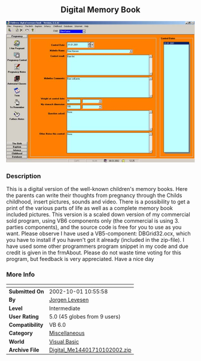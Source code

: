 ﻿<div align="center">

## Digital Memory Book

<img src="PIC20021010141126131.jpg">
</div>

### Description

This is a digital version of the well-known children's memory books. Here the parents can write their thoughts from pregnancy through the Childs childhood, insert pictures, sounds and video. There is a possibility to get a print of the various parts of life as well as a complete memory book included pictures. This version is a scaled down version of my commercial sold program, using VB6 components only (the commercial is using 3. parties components), and the source code is free for you to use as you want. Please observe I have used a VB5-component: DBGrid32.ocx, which you have to install if you haven't got it already (included in the zip-file). I have used some other programmers program snippet in my code and due credit is given in the frmAbout. Please do not waste time voting for this program, but feedback is very appreciated. Have a nice day
 
### More Info
 


<span>             |<span>
---                |---
**Submitted On**   |2002-10-01 10:55:58
**By**             |[Jorgen Levesen](https://github.com/Planet-Source-Code/PSCIndex/blob/master/ByAuthor/jorgen-levesen.md)
**Level**          |Intermediate
**User Rating**    |5.0 (45 globes from 9 users)
**Compatibility**  |VB 6\.0
**Category**       |[Miscellaneous](https://github.com/Planet-Source-Code/PSCIndex/blob/master/ByCategory/miscellaneous__1-1.md)
**World**          |[Visual Basic](https://github.com/Planet-Source-Code/PSCIndex/blob/master/ByWorld/visual-basic.md)
**Archive File**   |[Digital\_Me14401710102002\.zip](https://github.com/Planet-Source-Code/jorgen-levesen-digital-memory-book__1-39710/archive/master.zip)








